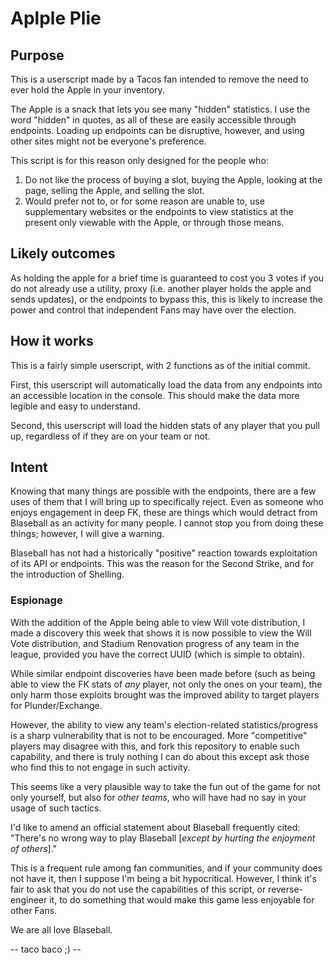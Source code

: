 #  Aplple Plie
## Purpose
This is a userscript made by a Tacos fan intended to remove the need to ever hold the Apple in your inventory.

The Apple is a snack that lets you see many "hidden" statistics.
I use the word "hidden" in quotes, as all of these are easily accessible through endpoints.
Loading up endpoints can be disruptive, however, and using other sites might not be everyone's preference.

This script is for this reason only designed for the people who:
1. Do not like the process of buying a slot, buying the Apple, looking at the page, selling the Apple, and selling the slot.
2. Would prefer not to, or for some reason are unable to, use supplementary websites or the endpoints to view statistics at the present only viewable with the Apple, or through those means.
## Likely outcomes
As holding the apple for a brief time is guaranteed to cost you 3 votes if you do not already use a utility, proxy (i.e. another player holds the apple and sends updates), or the endpoints to bypass this, this is likely to increase the power and control that independent Fans may have over the election.
## How it works
This is a fairly simple userscript, with 2 functions as of the initial commit.

First, this userscript will automatically load the data from any endpoints into an accessible location in the console. This should make the data more legible and easy to understand.

Second, this userscript will load the hidden stats of any player that you pull up, regardless of if they are on your team or not.
## Intent
Knowing that many things are possible with the endpoints, there are a few uses of them that I will bring up to specifically reject.
Even as someone who enjoys engagement in deep FK, these are things which would detract from Blaseball as an activity for many people.
I cannot stop you from doing these things; however, I will give a warning.

Blaseball has not had a historically "positive" reaction towards exploitation of its API or endpoints.
This was the reason for the Second Strike, and for the introduction of Shelling.

### Espionage
With the addition of the Apple being able to view Will vote distribution, I made a discovery this week that shows it is now possible to view the Will Vote distribution, and Stadium Renovation progress of any team in the league, provided you have the correct UUID (which is simple to obtain).

While similar endpoint discoveries have been made before (such as being able to view the FK stats of *any* player, not only the ones on your team), the only harm those exploits brought was the improved ability to target players for Plunder/Exchange.

However, the ability to view any team's election-related statistics/progress is a sharp vulnerability that is not to be encouraged.
More "competitive" players may disagree with this, and fork this repository to enable such capability, and there is truly nothing I can do about this except ask those who find this to not engage in such activity.

This seems like a very plausible way to take the fun out of the game for not only yourself, but also for *other teams*, who will have had no say in your usage of such tactics.

I'd like to amend an official statement about Blaseball frequently cited: "There's no wrong way to play Blaseball [*except by hurting the enjoyment of others*]."

This is a frequent rule among fan communities, and if your community does not have it, then I suppose I'm being a bit hypocritical.
However, I think it's fair to ask that you do not use the capabilities of this script, or reverse-engineer it, to do something that would make this game less enjoyable for other Fans.

We are all love Blaseball.

-- taco baco ;) --
